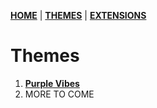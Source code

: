 [**HOME**](https://whatsvape69.github.io/FirefoxAddons/) | [**THEMES**](https://whatsvape69.github.io/FirefoxAddons/themes) | [**EXTENSIONS**](https://whatsvape69.github.io/FirefoxAddons/extensions)
# Themes

1. [**Purple Vibes**](https://github.com/WhatsVape69/FirefoxAddons/blob/main/themes/Purple%20Vibes.xpi)
2. MORE TO COME
